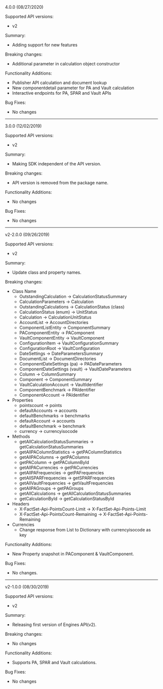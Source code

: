 4.0.0 (08/27/2020)

Supported API versions:
* v2

Summary:
* Adding support for new features

Breaking changes:
* Additional parameter in calculation object constructor

Functionality Additions:
* Publisher API calculation and document lookup
* New componentdetail parameter for PA and Vault calculation
* Interactive endpoints for PA, SPAR and Vault APIs

Bug Fixes:
* No changes

-----------------------

3.0.0 (12/02/2019)

Supported API versions:
* v2

Summary:
* Making SDK independent of the API version.

Breaking changes:
* API version is removed from the package name.

Functionality Additions:
* No changes

Bug Fixes:
* No changes

-----------------------

v2-2.0.0 (09/26/2019)

Supported API versions:
* v2

Summary:
* Update class and property names.

Breaking changes:
* Class Name
  * OutstandingCalculation -> CalculationStatusSummary
  * CalculationParameters -> Calculation
  * OutstandingCalculations -> CalculationStatus (class)
  * CalculationStatus (enum) -> UnitStatus
  * Calculation -> CalculationUnitStatus
  * AccountList -> AccountDirectories
  * ComponentListEntity -> ComponentSummary
  * PAComponentEntity -> PAComponent
  * VaultComponentEntity -> VaultComponent
  * ConfigurationItem -> VaultConfigurationSummary
  * ConfigurationRoot -> VaultConfiguration
  * DateSettings -> DateParametersSummary
  * DocumentList -> DocumentDirectories
  * ComponentDateSettings (pa) -> PADateParameters
  * ComponentDateSettings (vault) -> VaultDateParameters
  * Column -> ColumnSummary
  * Component -> ComponentSummary
  * VaultCalculationAccount -> VaultIdentifier
  * ComponentBenchmark -> PAIdentifier
  * ComponentAccount -> PAIdentifier
* Properties
  * pointscount -> points
  * defaultAccounts -> accounts
  * defaultBenchmarks -> benchmarks
  * defaultAccount -> accounts
  * defaultBenchmark -> benchmark
  * currency -> currencyisocode
* Methods
  * getAllCalculationStatusSummaries -> getCalculationStatusSummaries
  * getAllPAColumnStatistics -> getPAColumnStatistics
  * getAllPAColumns -> getPAColumns
  * getPAColumn -> getPAColumnById
  * getAllPACurrencies -> getPACurrencies
  * getAllPAFrequencies -> getPAFrequencies
  * getAllSPARFrequencies -> getSPARFrequencies
  * getAllVaultFrequencies -> getVaultFrequencies
  * getAllPAGroups -> getPAGroups
  * getAllCalculations -> getAllCalculationStatusSummaries
  * getCalculationById -> getCalculationStatusById
* Headers
  * X-FactSet-Api-PointsCount-Limit -> X-FactSet-Api-Points-Limit
  * X-FactSet-Api-PointsCount-Remaining -> X-FactSet-Api-Points-Remaining
* Currencies
  * Change response from List to Dictionary with currencyisocode as key

Functionality Additions:
* New Property snapshot in PAComponent & VaultComponent.


Bug Fixes:
* No changes.

-----------------------

v2-1.0.0 (08/30/2019)

Supported API versions:
* v2
 
Summary:
* Releasing first version of Engines API(v2).
 
Breaking changes:
* No changes
 
Functionality Additions:
* Supports PA, SPAR and Vault calculations.
 
Bug Fixes:
* No changes